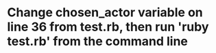# Change chosen_actor variable on line 36 from test.rb, then run 'ruby test.rb' from the command line
